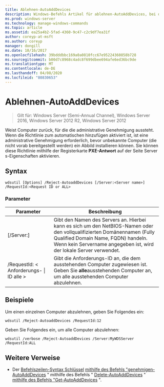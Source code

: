 ```yaml
---
title: Ablehnen-AutoAddDevices
description: Windows-Befehls Artikel für ablehnen-AutoAddDevices, bei dem Computer abgelehnt werden, für die die administrative Genehmigung aussteht.
ms.prod: windows-server
ms.technology: manage-windows-commands
ms.topic: article
ms.assetid: ea25a4b2-5fad-4360-9c47-c2c9df7ea31f
author: coreyp-at-msft
ms.author: coreyp
manager: dongill
ms.date: 10/16/2017
ms.openlocfilehash: 39bdddbbc169a0a0810fcc67e95224360858b728
ms.sourcegitcommit: b00d7c8968c4adc8f699dbee694afe6ed36bc9de
ms.translationtype: MT
ms.contentlocale: de-DE
ms.lasthandoff: 04/08/2020
ms.locfileid: "80830653"
---
```

# <a name="reject-autoadddevices"></a>Ablehnen-AutoAddDevices

>Gilt für: Windows Server (Semi-Annual Channel), Windows Server 2016, Windows Server 2012 R2, Windows Server 2012

Weist Computer zurück, für die die administrative Genehmigung aussteht. Wenn die Richtlinie zum automatischen hinzufügen aktiviert ist, ist eine administrative Genehmigung erforderlich, bevor unbekannte Computer (die nicht vorab bereitgestellt werden) ein Abbild installieren können. Sie können diese Richtlinie mithilfe der Registerkarte **PXE-Antwort** auf der Seite Server s-Eigenschaften aktivieren.
## <a name="syntax"></a>Syntax
```
wdsutil [Options] /Reject-AutoaddDevices [/Server:<Server name>] /RequestId:<Request ID or ALL>
```
### <a name="parameters"></a>Parameter
|Parameter|Beschreibung|
|-------|--------|
|[/Server:<Server name>]|Gibt den Namen des Servers an. Hierbei kann es sich um den NetBIOS-Namen oder den vollqualifizierten Domänennamen (Fully Qualified Domain Name, FQDN) handeln. Wenn kein Servername angegeben ist, wird der lokale Server verwendet.|
|/RequestId: < Anforderungs- &#124; ID alle >|Gibt die Anforderungs-ID an, die dem ausstehenden Computer zugewiesen ist. Geben Sie **alle**ausstehenden Computer an, um alle ausstehenden Computer abzulehnen.|
## <a name="examples"></a><a name=BKMK_examples></a>Beispiele
Um einen einzelnen Computer abzulehnen, geben Sie Folgendes ein:
```
wdsutil /Reject-AutoaddDevices /RequestId:12
```
Geben Sie Folgendes ein, um alle Computer abzulehnen:
```
wdsutil /verbose /Reject-AutoaddDevices /Server:MyWDSServer /RequestId:ALL
```
## <a name="additional-references"></a>Weitere Verweise
- Der [Befehlszeilen-Syntax Schlüssel](command-line-syntax-key.md)
[mithilfe des Befehls "genehmigen-AutoAddDevices](using-the-approve-autoadddevices-command.md) "
mithilfe des Befehls " [Delete-AutoAddDevices](using-the-delete-autoadddevices-command.md) "
[mithilfe des Befehls "Get-AutoAddDevices](using-the-get-autoadddevices-command.md) ".
